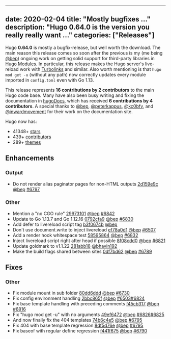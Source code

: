 
---
date: 2020-02-04
title: "Mostly bugfixes …"
description: "Hugo 0.64.0 is the version you really really want …"
categories: ["Releases"]
---

Hugo **0.64.0** is mostly a bugfix-release, but well worth the download. The main reason this release comes so soon after the previous is my (me being [@bep](https://github.com/bep)) ongoing work on getting solid support for third-party libraries in [Hugo Modules](https://gohugo.io/hugo-modules/). In particular, this release makes the Hugo server's live-reload work with [Turbolinks](https://github.com/bep/hugo-alpine-test/blob/27927832630be588eab0be2197cc8c0cb5725540/config.toml#L11) and similar. Also worth mentioning is that `hugo mod get -u` (without any path) now correctly updates every module imported in `config.toml` even with Go 1.13.

This release represents **16 contributions by 2 contributors** to the main Hugo code base.
Many have also been busy writing and fixing the documentation in [hugoDocs](https://github.com/gohugoio/hugoDocs), 
which has received **6 contributions by 4 contributors**. A special thanks to [@bep](https://github.com/bep), [@peterkappus](https://github.com/peterkappus), [@kc0bfv](https://github.com/kc0bfv), and [@inwardmovement](https://github.com/inwardmovement) for their work on the documentation site.


Hugo now has:

* 41348+ [stars](https://github.com/gohugoio/hugo/stargazers)
* 439+ [contributors](https://github.com/gohugoio/hugo/graphs/contributors)
* 289+ [themes](http://themes.gohugo.io/)

## Enhancements

### Output

* Do not render alias paginator pages for non-HTML outputs [2d159e9c](https://github.com/gohugoio/hugo/commit/2d159e9cc7a25832e4b0cad226b149f7c4624708) [@bep](https://github.com/bep) [#6797](https://github.com/gohugoio/hugo/issues/6797)

### Other

* Mention a "no CGO rule" [29973101](https://github.com/gohugoio/hugo/commit/299731012441378bb9c057ceb0a3c277108aaf01) [@bep](https://github.com/bep) [#6842](https://github.com/gohugoio/hugo/issues/6842)
* Update to Go 1.13.7 and Go 1.12.16 [0792cfa9](https://github.com/gohugoio/hugo/commit/0792cfa9fae94a06a31e393a46fed3b1dd73b66a) [@bep](https://github.com/bep) [#6830](https://github.com/gohugoio/hugo/issues/6830)
* Add defer to livereload script tag [b3f0674b](https://github.com/gohugoio/hugo/commit/b3f0674b80a32425aeb4412f318c720391bbf773) [@bep](https://github.com/bep) 
* Don't use document.write to inject livereload [ef78a0d1](https://github.com/gohugoio/hugo/commit/ef78a0d18a13098bcea1ff2b2d45d7388b8d41a0) [@bep](https://github.com/bep) [#6507](https://github.com/gohugoio/hugo/issues/6507)
* Add a render hook whitespace test [58595864](https://github.com/gohugoio/hugo/commit/585958645372e6219239247dbac02e447d2b355b) [@bep](https://github.com/bep) [#6832](https://github.com/gohugoio/hugo/issues/6832)
* Inject livereload script right after head if possible [8f08cdd0](https://github.com/gohugoio/hugo/commit/8f08cdd0ac6a2decd5aa5c9c12c0b2c264f9a989) [@bep](https://github.com/bep) [#6821](https://github.com/gohugoio/hugo/issues/6821)
* Update goldmark to v1.1.22 [281abb18](https://github.com/gohugoio/hugo/commit/281abb18ee39fa2b5d4782b64f27cffcbf4e0240) [@bhavin192](https://github.com/bhavin192) 
* Make the build flags shared between sites [0df7bd62](https://github.com/gohugoio/hugo/commit/0df7bd62df460a49544845d5332f33b2020b48a1) [@bep](https://github.com/bep) [#6789](https://github.com/gohugoio/hugo/issues/6789)

## Fixes

### Other

* Fix module mount in sub folder [80dd6ddd](https://github.com/gohugoio/hugo/commit/80dd6ddde27ce36f5432fb780e94d4974b5277c7) [@bep](https://github.com/bep) [#6730](https://github.com/gohugoio/hugo/issues/6730)
* Fix config environment handling [2bbc865f](https://github.com/gohugoio/hugo/commit/2bbc865f7bb713b2d0d2dbb02b90ae2621ad5367) [@bep](https://github.com/bep) [#6503](https://github.com/gohugoio/hugo/issues/6503)[#6824](https://github.com/gohugoio/hugo/issues/6824)
* Fix base template handling with preceding comments [f45cb317](https://github.com/gohugoio/hugo/commit/f45cb3172862140883cfa08bd401c17e1ada5b39) [@bep](https://github.com/bep) [#6816](https://github.com/gohugoio/hugo/issues/6816)
* Fix "hugo mod get -u" with no arguments [49ef6472](https://github.com/gohugoio/hugo/commit/49ef6472039ede7d485242eba511207a8274495a) [@bep](https://github.com/bep) [#6826](https://github.com/gohugoio/hugo/issues/6826)[#6825](https://github.com/gohugoio/hugo/issues/6825)
* And now finally fix the 404 templates [74b6c4e5](https://github.com/gohugoio/hugo/commit/74b6c4e5ff5ee16f0e6b352a26c1e58b90a25dc6) [@bep](https://github.com/bep) [#6795](https://github.com/gohugoio/hugo/issues/6795)
* Fix 404 with base template regression [8df5d76e](https://github.com/gohugoio/hugo/commit/8df5d76e708238563185bac84809b34a4d395734) [@bep](https://github.com/bep) [#6795](https://github.com/gohugoio/hugo/issues/6795)
* Fix baseof with regular define regression [f441f675](https://github.com/gohugoio/hugo/commit/f441f675126ef1123d9f94429872dd683b40e011) [@bep](https://github.com/bep) [#6790](https://github.com/gohugoio/hugo/issues/6790)





